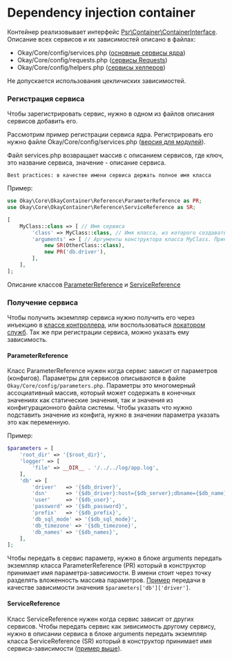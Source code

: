 # Dependency injection container

Контейнер реализовывает интерфейс [Psr\Container\ContainerInterface](https://www.php-fig.org/psr/psr-11/).
Описание всех сервисов и их зависимостей описано в файлах:
+ Okay/Core/config/services.php ([основные сервисы ядра](./core.md))
+ Okay/Core/config/requests.php ([сервисы Requests](./requests.md))
+ Okay/Core/config/helpers.php ([сервисы хелперов](./helpers.md))

Не допускается использования цекличиских зависимостей.

### Регистрация сервиса <a name="serviceRegister"></a>
Чтобы зарегистрировать сервис, нужно в одном из файлов описания сервисов добавить его.

Рассмотрим пример регистрации сервиса ядра. Регистрировать его нужно файле Okay/Core/config/services.php
([версия для модулей](./modules/README.md#Initservices)).

Файл services.php возвращает массив с описанием сервисов, где ключ, это название сервиса, значение - описание сервиса.

`Best practices: в качестве имени сервиса держать полное имя класса`

Пример:
```php
use Okay\Core\OkayContainer\Reference\ParameterReference as PR;
use Okay\Core\OkayContainer\Reference\ServiceReference as SR;

[
    MyClass::class => [ // Имя сервиса
        'class' => MyClass::class, // Имя класса, из которого создавать экземпляр сервиса
        'arguments' => [ // Аргументы конструктора класса MyClass. Принимать в порядке, как здесь передаём
            new SR(OtherClass::class),
            new PR('db.driver'),
        ],
    ],
];
```
Описание классов [ParameterReference](#ParameterReference) и [ServiceReference](#ServiceReference)

### Получение сервиса

Чтобы получить экземпляр сервиса нужно получить его через инъекцию в [классе контроллера](./controllers.md),
или воспользоваться [локатором служб](./service_locator.md). Так же при регистрации сервиса, можно указать ему 
зависимость.

#### <a name="ParameterReference"></a> ParameterReference

Класс ParameterReference нужен когда сервис зависит от параметров (конфигов).
Параметры для сервисов описываются в файле `Okay/Core/config/parameters.php`.
Параметры это многомерный ассоциативный массив, который может содержать в конечных значениях как статические значения,
так и значения из конфигурационного файла системы. Чтобы указать что нужно подставить значение из конфига,
нужно в значении параметра указать это как переменную.

Пример:
```php
$parameters = [
    'root_dir' => '{$root_dir}',
    'logger' => [
        'file' => __DIR__ . '/../../log/app.log',
    ],
    'db' => [
        'driver'   => '{$db_driver}',
        'dsn'      => '{$db_driver}:host={$db_server};dbname={$db_name};charset={$db_charset}',
        'user'     => '{$db_user}',
        'password' => '{$db_password}',
        'prefix'   => '{$db_prefix}',
        'db_sql_mode' => '{$db_sql_mode}',
        'db_timezone' => '{$db_timezone}',
        'db_names' => '{$db_names}',
    ],
];
```

Чтобы передать в сервис параметр, нужно в блоке arguments передать экземпляр класса ParameterReference (PR) 
который в конструктор принимает имя параметра-зависимости. В имени стоит через точку разделять вложенность массива
параметров. [Пример](#serviceRegister) передачи в качестве зависимости значения `$parameters['db']['driver']`.

#### <a name="ServiceReference"></a> ServiceReference

Класс ServiceReference нужен когда сервис зависит от других сервисов.
Чтобы передать сервис как зивисимость другому сервису, нужно в описании сервиса в блоке arguments передать
экземпляр класса ServiceReference (SR) который в конструктор принимает имя сервиса-зависимости 
([пример выше](#serviceRegister)).